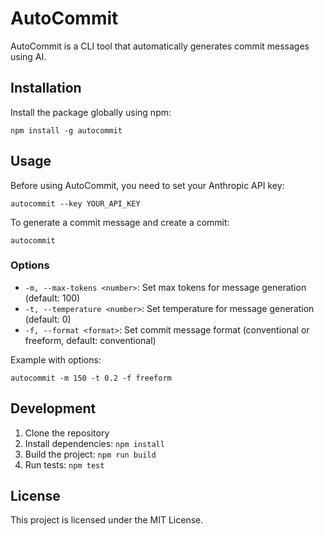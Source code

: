 # AutoCommit

AutoCommit is a CLI tool that automatically generates commit messages using AI.

## Installation

Install the package globally using npm:

```
npm install -g autocommit
```

## Usage

Before using AutoCommit, you need to set your Anthropic API key:

```
autocommit --key YOUR_API_KEY
```

To generate a commit message and create a commit:

```
autocommit
```

### Options

- `-m, --max-tokens <number>`: Set max tokens for message generation (default: 100)
- `-t, --temperature <number>`: Set temperature for message generation (default: 0)
- `-f, --format <format>`: Set commit message format (conventional or freeform, default: conventional)

Example with options:

```
autocommit -m 150 -t 0.2 -f freeform
```

## Development

1. Clone the repository
2. Install dependencies: `npm install`
3. Build the project: `npm run build`
4. Run tests: `npm test`

## License

This project is licensed under the MIT License.